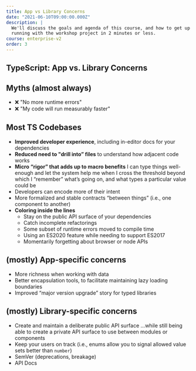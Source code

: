 ```yaml
---
title: App vs Library Concerns
date: "2021-06-10T09:00:00.000Z"
description: |
  We'll discuss the goals and agenda of this course, and how to get up and
  running with the workshop project in 2 minutes or less.
course: enterprise-v2
order: 3
---
```


## TypeScript: App vs. Library Concerns

## Myths (almost always)

- ❌ "No more runtime errors"
- ❌ "My code will run measurably faster"

## Most TS Codebases

- **Improved developer experience**, including in-editor docs for your dependencies
- **Reduced need to "drill into” files** to understand how adjacent code works
- **Micro “rigor” that adds up to macro benefits**
  I can type things well-enough and let the system help me when I cross the threshold beyond which I “remember” what’s going on, and what types a particular value could be
- Developers can encode more of their intent
- More formalized and stable contracts “between things” (i.e., one component to another)
- **Coloring inside the lines**
  - Stay on the public API surface of your dependencies
  - Catch incomplete refactorings
  - Some subset of runtime errors moved to compile time
  - Using an ES2020 feature while needing to support ES2017
  - Momentarily forgetting about browser or node APIs

## (mostly) App-specific concerns

- More richness when working with data
- Better encapsulation tools, to facilitate maintaining lazy loading boundaries
- Improved “major version upgrade” story for typed libraries

## (mostly) Library-specific concerns

- Create and maintain a deliberate public API surface
  ...while still being able to create a private API surface to use between modules or components
- Keep your users on track (i.e., enums allow you to signal allowed value sets better than `number`)
- SemVer (deprecations, breakage)
- API Docs
